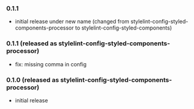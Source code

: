 ### 0.1.1

* initial release under new name (changed from stylelint-config-styled-components-processor to stylelint-config-styled-components)

### 0.1.1 (released as stylelint-config-styled-components-processor)

* fix: missing comma in config

### 0.1.0 (released as stylelint-config-styled-components-processor)

* initial release
